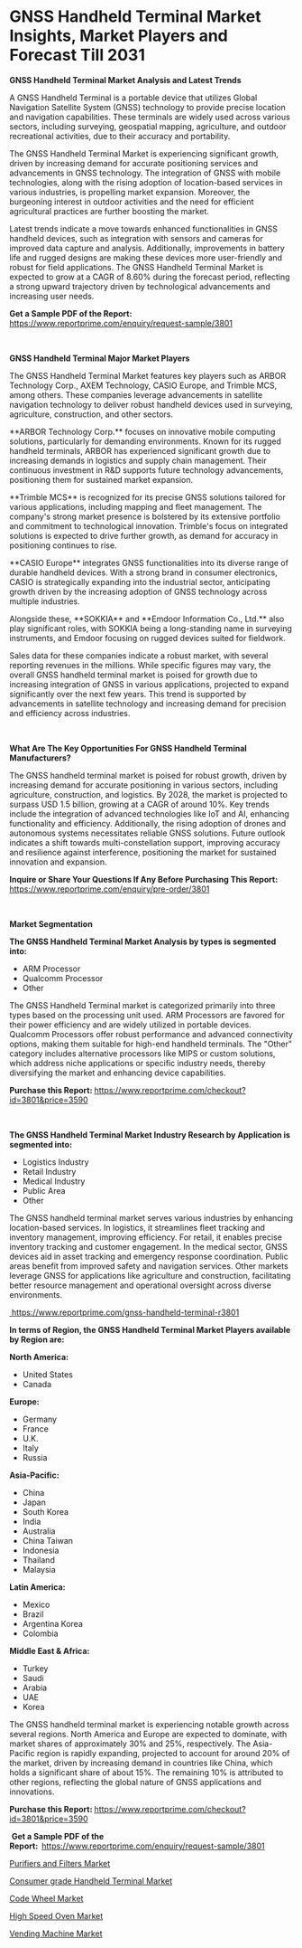 <p><h1>GNSS Handheld Terminal Market Insights, Market Players and Forecast Till 2031</h1></p><p><strong>GNSS Handheld Terminal Market Analysis and Latest Trends</strong></p>
<p><p>A GNSS Handheld Terminal is a portable device that utilizes Global Navigation Satellite System (GNSS) technology to provide precise location and navigation capabilities. These terminals are widely used across various sectors, including surveying, geospatial mapping, agriculture, and outdoor recreational activities, due to their accuracy and portability.</p><p>The GNSS Handheld Terminal Market is experiencing significant growth, driven by increasing demand for accurate positioning services and advancements in GNSS technology. The integration of GNSS with mobile technologies, along with the rising adoption of location-based services in various industries, is propelling market expansion. Moreover, the burgeoning interest in outdoor activities and the need for efficient agricultural practices are further boosting the market.</p><p>Latest trends indicate a move towards enhanced functionalities in GNSS handheld devices, such as integration with sensors and cameras for improved data capture and analysis. Additionally, improvements in battery life and rugged designs are making these devices more user-friendly and robust for field applications. The GNSS Handheld Terminal Market is expected to grow at a CAGR of 8.60% during the forecast period, reflecting a strong upward trajectory driven by technological advancements and increasing user needs.</p></p>
<p><strong>Get a Sample PDF of the Report:&nbsp;</strong> <a href="https://www.reportprime.com/enquiry/request-sample/3801">https://www.reportprime.com/enquiry/request-sample/3801</a></p>
<p>&nbsp;</p>
<p><strong>GNSS Handheld Terminal Major Market Players</strong></p>
<p><p>The GNSS Handheld Terminal Market features key players such as ARBOR Technology Corp., AXEM Technology, CASIO Europe, and Trimble MCS, among others. These companies leverage advancements in satellite navigation technology to deliver robust handheld devices used in surveying, agriculture, construction, and other sectors. </p><p>**ARBOR Technology Corp.** focuses on innovative mobile computing solutions, particularly for demanding environments. Known for its rugged handheld terminals, ARBOR has experienced significant growth due to increasing demands in logistics and supply chain management. Their continuous investment in R&D supports future technology advancements, positioning them for sustained market expansion.</p><p>**Trimble MCS** is recognized for its precise GNSS solutions tailored for various applications, including mapping and fleet management. The company's strong market presence is bolstered by its extensive portfolio and commitment to technological innovation. Trimble's focus on integrated solutions is expected to drive further growth, as demand for accuracy in positioning continues to rise.</p><p>**CASIO Europe** integrates GNSS functionalities into its diverse range of durable handheld devices. With a strong brand in consumer electronics, CASIO is strategically expanding into the industrial sector, anticipating growth driven by the increasing adoption of GNSS technology across multiple industries.</p><p>Alongside these, **SOKKIA** and **Emdoor Information Co., Ltd.** also play significant roles, with SOKKIA being a long-standing name in surveying instruments, and Emdoor focusing on rugged devices suited for fieldwork.</p><p>Sales data for these companies indicate a robust market, with several reporting revenues in the millions. While specific figures may vary, the overall GNSS handheld terminal market is poised for growth due to increasing integration of GNSS in various applications, projected to expand significantly over the next few years. This trend is supported by advancements in satellite technology and increasing demand for precision and efficiency across industries.</p></p>
<p>&nbsp;</p>
<p><strong>What Are The Key Opportunities For GNSS Handheld Terminal Manufacturers?</strong></p>
<p><p>The GNSS handheld terminal market is poised for robust growth, driven by increasing demand for accurate positioning in various sectors, including agriculture, construction, and logistics. By 2028, the market is projected to surpass USD 1.5 billion, growing at a CAGR of around 10%. Key trends include the integration of advanced technologies like IoT and AI, enhancing functionality and efficiency. Additionally, the rising adoption of drones and autonomous systems necessitates reliable GNSS solutions. Future outlook indicates a shift towards multi-constellation support, improving accuracy and resilience against interference, positioning the market for sustained innovation and expansion.</p></p>
<p><strong>Inquire or Share Your Questions If Any Before Purchasing This Report:</strong> <a href="https://www.reportprime.com/enquiry/pre-order/3801">https://www.reportprime.com/enquiry/pre-order/3801</a></p>
<p>&nbsp;</p>
<p><strong>Market Segmentation</strong></p>
<p><strong>The GNSS Handheld Terminal Market Analysis by types is segmented into:</strong></p>
<p><ul><li>ARM Processor</li><li>Qualcomm Processor</li><li>Other</li></ul></p>
<p><p>The GNSS Handheld Terminal market is categorized primarily into three types based on the processing unit used. ARM Processors are favored for their power efficiency and are widely utilized in portable devices. Qualcomm Processors offer robust performance and advanced connectivity options, making them suitable for high-end handheld terminals. The "Other" category includes alternative processors like MIPS or custom solutions, which address niche applications or specific industry needs, thereby diversifying the market and enhancing device capabilities.</p></p>
<p><strong>Purchase this Report:&nbsp;</strong><a href="https://www.reportprime.com/checkout?id=3801&price=3590">https://www.reportprime.com/checkout?id=3801&price=3590</a></p>
<p>&nbsp;</p>
<p><strong>The GNSS Handheld Terminal Market Industry Research by Application is segmented into:</strong></p>
<p><ul><li>Logistics Industry</li><li>Retail Industry</li><li>Medical Industry</li><li>Public Area</li><li>Other</li></ul></p>
<p><p>The GNSS handheld terminal market serves various industries by enhancing location-based services. In logistics, it streamlines fleet tracking and inventory management, improving efficiency. For retail, it enables precise inventory tracking and customer engagement. In the medical sector, GNSS devices aid in asset tracking and emergency response coordination. Public areas benefit from improved safety and navigation services. Other markets leverage GNSS for applications like agriculture and construction, facilitating better resource management and operational oversight across diverse environments.</p></p>
<p><a href="https://www.reportprime.com/gnss-handheld-terminal-r3801">&nbsp;https://www.reportprime.com/gnss-handheld-terminal-r3801</a></p>
<p><strong>In terms of Region, the GNSS Handheld Terminal Market Players available by Region are:</strong></p>
<p>
    <p> <strong> North America: </strong>
        <ul>
            <li>United States</li>
            <li>Canada</li>
        </ul>
        </p> 
    <p> <strong> Europe: </strong>
        <ul>
            <li>Germany</li>
            <li>France</li>
            <li>U.K.</li>
            <li>Italy</li>
            <li>Russia</li>
        </ul>
        </p> 
    <p> <strong> Asia-Pacific: </strong>
        <ul>
            <li>China</li>
            <li>Japan</li>
            <li>South Korea</li>
            <li>India</li>
            <li>Australia</li>
            <li>China Taiwan</li>
            <li>Indonesia</li>
            <li>Thailand</li>
            <li>Malaysia</li>
        </ul>
        </p> 
    <p> <strong> Latin America: </strong>
        <ul>
            <li>Mexico</li>
            <li>Brazil</li>
            <li>Argentina Korea</li>
            <li>Colombia</li>
        </ul>
        </p> 
    <p> <strong> Middle East & Africa: </strong>
        <ul>
            <li>Turkey</li>
            <li>Saudi</li>
            <li>Arabia</li>
            <li>UAE</li>
            <li>Korea</li>
        </ul>
    </p>
    </p>
<p><p>The GNSS handheld terminal market is experiencing notable growth across several regions. North America and Europe are expected to dominate, with market shares of approximately 30% and 25%, respectively. The Asia-Pacific region is rapidly expanding, projected to account for around 20% of the market, driven by increasing demand in countries like China, which holds a significant share of about 15%. The remaining 10% is attributed to other regions, reflecting the global nature of GNSS applications and innovations.</p></p>
<p><strong>Purchase this Report: </strong><a href="https://www.reportprime.com/checkout?id=3801&price=3590">https://www.reportprime.com/checkout?id=3801&price=3590</a></p>
<p>&nbsp;<strong>Get a Sample PDF of the Report:&nbsp;&nbsp;</strong><a href="https://www.reportprime.com/enquiry/request-sample/3801">https://www.reportprime.com/enquiry/request-sample/3801</a></p>
<p><strong></strong></p>
<p><p><a href="https://issuu.com/reportprime-2/docs/purifiers-and-filters-market-size-2_c340ea3cab2c03">Purifiers and Filters Market</a></p><p><a href="https://github.com/MaryNelson695/Market-Research-Report-List-1/blob/main/consumer-grade-handheld-terminal-market.md">Consumer grade Handheld Terminal Market</a></p><p><a href="https://issuu.com/reportprime-2/docs/code-wheel-market-size-2030.pptx_3e41b3da0dd1a8">Code Wheel Market</a></p><p><a href="https://www.linkedin.com/pulse/global-high-speed-oven-market-size-expected-experience-cagr-gi53f?trackingId=Dok6B2dJTh2bggbX4A70DA%3D%3D">High Speed Oven Market</a></p><p><a href="https://www.linkedin.com/pulse/vending-machine-market-global-insights-sales-trends-2024-au0ff?trackingId=I1qI9MYfTYy8M3HOvQfPWw%3D%3D">Vending Machine Market</a></p></p>